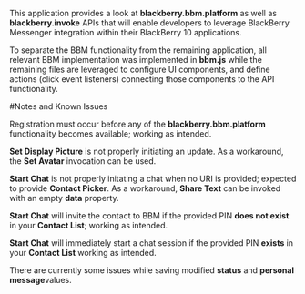 This application provides a look at **blackberry.bbm.platform** as well as **blackberry.invoke** APIs that will enable developers to leverage BlackBerry Messenger integration within their BlackBerry 10 applications.

To separate the BBM functionality from the remaining application, all relevant BBM implementation was implemented in **bbm.js** while the remaining files are leveraged to configure UI components, and define actions (click event listeners) connecting those components to the API functionality.

#Notes and Known Issues

Registration must occur before any of the **blackberry.bbm.platform** functionality becomes available; working as intended.

**Set Display Picture** is not properly initiating an update. As a workaround, the **Set Avatar** invocation can be used.

**Start Chat** is not properly initating a chat when no URI is provided; expected to provide **Contact Picker**. As a workaround, **Share Text** can be invoked with an empty **data** property.

**Start Chat** will invite the contact to BBM if the provided PIN **does not exist** in your **Contact List**; working as intended.

**Start Chat** will immediately start a chat session if the provided PIN **exists** in your **Contact List** working as intended.

There are currently some issues while saving modified **status** and **personal message**values.